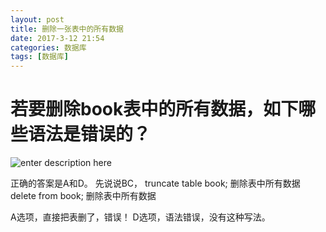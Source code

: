 ```yaml
---
layout: post
title: 删除一张表中的所有数据
date: 2017-3-12 21:54
categories: 数据库
tags: [数据库]
---
```



# 若要删除book表中的所有数据，如下哪些语法是错误的？
![enter description here][1]


  [1]: ./images/1489326075034.jpg 
  
正确的答案是A和D。
先说说BC，
truncate table book; 删除表中所有数据
delete from book;     删除表中所有数据

A选项，直接把表删了，错误！
D选项，语法错误，没有这种写法。